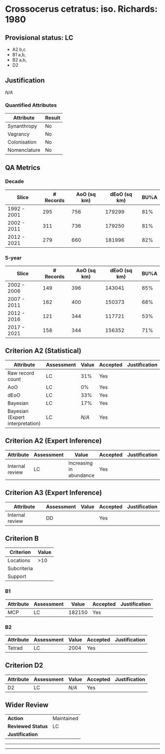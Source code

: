 # Crossocerus cetratus: iso. Richards: 1980
## Provisional status: LC
- A2 b,c
- B1 a,b, 
- B2 a,b, 
- D2

## Justification
*N/A*
### Quantified Attributes
|Attribute|Result|
|---|---|
|Synanthropy|No|
|Vagrancy|No|
|Colonisation|No|
|Nomenclature|No|
## QA Metrics
### Decade
| Slice | # Records | AoO (sq km) | dEoO (sq km) |BU%A |
|---|---|---|---|---|
|1992 - 2001|295|756|179299|81%|
|2002 - 2011|311|736|179250|81%|
|2012 - 2021|279|660|181996|82%|
### 5-year
| Slice | # Records | AoO (sq km) | dEoO (sq km) |BU%A |
|---|---|---|---|---|
|2002 - 2006|149|396|143041|65%|
|2007 - 2011|162|400|150373|68%|
|2012 - 2016|121|344|117721|53%|
|2017 - 2021|158|344|156352|71%|
## Criterion A2 (Statistical)
|Attribute|Assessment|Value|Accepted|Justification
|---|---|---|---|---|
|Raw record count|LC|31%|Yes||
|AoO|LC|0%|Yes||
|dEoO|LC|33%|Yes||
|Bayesian|LC|17%|Yes||
|Bayesian (Expert interpretation)|LC|*N/A*|Yes||
## Criterion A2 (Expert Inference)
|Attribute|Assessment|Value|Accepted|Justification
|---|---|---|---|---|
|Internal review|LC|Increasing in abundance|Yes||
## Criterion A3 (Expert Inference)
|Attribute|Assessment|Value|Accepted|Justification
|---|---|---|---|---|
|Internal review|DD||Yes||
## Criterion B
|Criterion| Value|
|---|---|
|Locations|>10|
|Subcriteria||
|Support||
### B1
|Attribute|Assessment|Value|Accepted|Justification
|---|---|---|---|---|
|MCP|LC|182150|Yes||
### B2
|Attribute|Assessment|Value|Accepted|Justification
|---|---|---|---|---|
|Tetrad|LC|2004|Yes||
## Criterion D2
|Attribute|Assessment|Value|Accepted|Justification
|---|---|---|---|---|
|D2|LC|*N/A*|Yes||
## Wider Review
|  |  |
|---|---|
|**Action**|Maintained|
|**Reviewed Status**|LC|
|**Justification**||
---
 ---
 <br><br>
 
